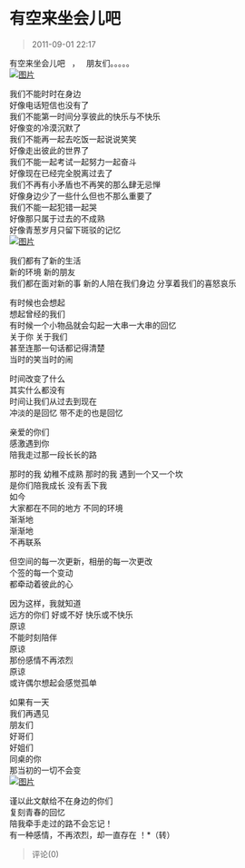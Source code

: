# 有空来坐会儿吧

> 2011-09-01 22:17

有空来坐会儿吧   ，   朋友们。。。。。  
[](http://b46.photo.store.qq.com/http_imgload.cgi?/rurl4_b=4caee4f57bac8170868494253744257a2bcf42426df5187849e852bc6dac53dd43c14290fc852cb61a9e121c5474445ca31dcc483f451123dda3c13f402c3a49aca393f6d645129bfd5837752a12112f53a85955&a=45&b=46)[![图片](https://pan.4a1801.life/d/Onedrive-4A1801/%E4%B8%AA%E4%BA%BA%E5%BB%BA%E7%AB%99/public/Qzone_wyf/Blogs/images/1CA612F1.webp)](https://pan.4a1801.life/d/Onedrive-4A1801/%E4%B8%AA%E4%BA%BA%E5%BB%BA%E7%AB%99/public/Qzone_wyf/Blogs/images/1CA612F1.webp)

我们不能时时在身边  
好像电话短信也没有了  
我们不能第一时间分享彼此的快乐与不快乐  
好像变的冷漠沉默了  
我们不能再一起去吃饭一起说说笑笑  
好像走出彼此的世界了  
我们不能一起考试一起努力一起奋斗  
好像现在已经完全脱离过去了  
我们不再有小矛盾也不再笑的那么肆无忌惮  
好像身边少了一些什么但也不那么重要了  
我们不能一起犯错一起哭  
好像那只属于过去的不成熟  
好像青葱岁月只留下斑驳的记忆  
[](http://b49.photo.store.qq.com/http_imgload.cgi?/rurl4_b=4caee4f57bac8170868494253744257a4c9e76f3783791461c33762966455405a15e3bc215d1ebbc0d49c91489f86ead7bbb95159c26190a4e379a451826a8c8835ba699ff18186ca929049392e7d2e1b3a7515d&a=47&b=49)[![图片](https://pan.4a1801.life/d/Onedrive-4A1801/%E4%B8%AA%E4%BA%BA%E5%BB%BA%E7%AB%99/public/Qzone_wyf/Blogs/images/5BCDE0B3.webp)](https://pan.4a1801.life/d/Onedrive-4A1801/%E4%B8%AA%E4%BA%BA%E5%BB%BA%E7%AB%99/public/Qzone_wyf/Blogs/images/5BCDE0B3.webp)

我们都有了新的生活  
新的环境 新的朋友  
我们都在面对新的事 新的人陪在我们身边 分享着我们的喜怒哀乐

有时候也会想起  
想起曾经的我们  
有时候一个小物品就会勾起一大串一大串的回忆  
关于你 关于我们  
甚至连那一句话都记得清楚  
当时的笑当时的闹

时间改变了什么  
其实什么都没有  
时间让我们从过去到现在  
冲淡的是回忆 带不走的也是回忆

亲爱的你们  
感激遇到你  
陪我走过那一段长长的路

那时的我 幼稚不成熟 那时的我 遇到一个又一个坎  
是你们陪我成长 没有丢下我  
如今  
大家都在不同的地方 不同的环境  
渐渐地  
渐渐地  
不再联系

但空间的每一次更新，相册的每一次更改  
个签的每一个变动  
都牵动着彼此的心

因为这样，我就知道  
远方的你们 好或不好 快乐或不快乐  
原谅  
不能时刻陪伴  
原谅  
那份感情不再浓烈  
原谅  
或许偶尔想起会感觉孤单

如果有一天  
我们再遇见  
朋友们  
好哥们  
好姐们  
同桌的你  
那当初的一切不会变  
[](http://b49.photo.store.qq.com/http_imgload.cgi?/rurl4_b=4caee4f57bac8170868494253744257a9547533263ac8d211ab69ac024b029cc38bf80c9c475ec4bff3b8f5b92ee64fc9bbe41debe934455740ed834749e7d2f488ecc12bc831c0028f816b1d7d367985ebb1b48&a=47&b=49)[![图片](https://pan.4a1801.life/d/Onedrive-4A1801/%E4%B8%AA%E4%BA%BA%E5%BB%BA%E7%AB%99/public/Qzone_wyf/Blogs/images/2C061DD2.webp)](https://pan.4a1801.life/d/Onedrive-4A1801/%E4%B8%AA%E4%BA%BA%E5%BB%BA%E7%AB%99/public/Qzone_wyf/Blogs/images/2C061DD2.webp)

谨以此文献给不在身边的你们  
复刻青春的回忆  
陪我牵手走过的路不会忘记！  
有一种感情，不再浓烈，却一直存在 ！\*（转）

> 评论(0)
